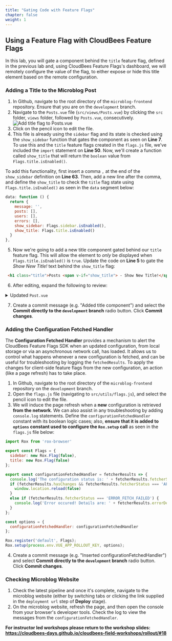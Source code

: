 ```yaml
---
title: "Gating Code with Feature Flags"
chapter: false
weight: 1
--- 
```


## Using a Feature Flag with CloudBees Feature Flags
In this lab, you will gate a component behind the `title` feature flag, defined in the previous lab and, using CloudBees Feature Flags's dashboard, we will remotely configure the value of the flag, to either expose or hide this title element based on the remote configuration.

### Adding a Title to the Microblog Post

1. In Github, navigate to the root directory of the `microblog-frontend` repository. Ensure that you are on the `development` branch.
2. Navigate to the `Posts.vue` file (`src/views/Posts.vue`) by clicking the `src` folder, `views` folder, followed by `Posts.vue`, consecutively. ![Add title flag to Posts.vue](images/edit-postsvue-add-title-flag.png?width=50pc)
3. Click on the pencil icon to edit the file.
4. This file is already using the `sidebar` flag and its state is checked using the `show_sidebar` function that gates the component as seen on **Line 7**. To use this and the `title` feature flags created in the `flags.js` file, we've included the `import` statement on **Line 50**. Now, we'll create a function called `show_title` that will return the `boolean` value from `Flags.title.isEnabled()`.

To add this functionality, first insert a comma `,` at the end of the `show_sidebar` definition on **Line 63**. Then, add a new line after the comma, and define the `show_title` to check the `title` flag state using `Flags.title.isEnabled()` as seen in the `data` segment below:
```javascript
data: function () {
  return {
    message: '',
    posts: [],
    users: [],
    errors: [],
    show_sidebar: Flags.sidebar.isEnabled(),
    show_title: Flags.title.isEnabled()
  }
},
```

5. Now we're going to add a new title component gated behind our `title` feature flag. This will allow the element to _only_ be displayed when `Flags.title.isEnabled()` is `true`. Update the code on **Line 5** to gate the *Show New Title!* text behind the `show_title` flag:
```html
 <h1 class="title">Posts <span v-if="show_title"> - Show New Title!</span></h1>
```

6. After editing, expand the following to review:
<details><summary>Updated <code>Post.vue</code></summary>

```html
<template>
  <div class="container">
    <hr class="hr is-invisible">
    <div class="box">
      <h1 class="title">Posts <span v-if="show_title"> - Show New Title!</span></h1>
      <hr class="hr">
      <div class="columns" v-if="show_sidebar">
        <div class="box column is-three-quarters">
          <div class="box">
            <b-field label="What's going on today?"
                     class="is-marginless"
            >
              <b-input v-model="message" maxlength="140" type="textarea"/>
            </b-field>
            <b-button type="is-dark" @click="addPost">Submit</b-button>
          </div>
          <hr class="hr">
          <Post v-for="post in posts" :key="post.id" :post="post"/>
        </div>
        <div class="box column">
          <h3 class="is-size-4 has-text-weight-bold">Users list</h3>
          <ul>
            <li v-for="user in users" :key="user.url">
              <a :href="user.url">{{user.username}}</a>
            </li>
          </ul>
        </div>
      </div>

      <div class="box" v-else>
        <div class="box">
          <b-field label="What's going on today?"
                   class="is-marginless"
          >
            <b-input v-model="message" maxlength="140" type="textarea"/>
          </b-field>
          <b-button type="is-dark" @click="addPost">Submit</b-button>
        </div>
        <hr class="hr">
        <Post v-for="post in posts" :key="post.id" :post="post"/>
      </div>
    </div>
  </div>
</template>

<script>
import Post from '@/components/Post.vue'
import axios from 'axios'
import { mapGetters, mapState } from 'vuex'
import { Flags } from '../utils/flags'

export default {
  name: 'posts',
  components: {
    Post
  },
  data: function () {
    return {
      message: '',
      posts: [],
      users: [],
      errors: [],
      show_sidebar: Flags.sidebar.isEnabled(),
      show_title: Flags.title.isEnabled()
    }
  },
  created () {
    this.getPosts()
    this.getUsers()
  },
  computed: {
    ...mapGetters([
      'isLoggedIn'
    ]),
    ...mapState([
      'user'
    ])
  },
  methods: {
    getPosts: function () {
      axios.get(`${process.env.VUE_APP_BASE_API_URL}/posts/`)
        .then(response => {
          this.posts = response.data
        })
        .catch(error => {
          this.errors.push(error)
        })
    },
    getUsers: function () {
      axios.get(`${process.env.VUE_APP_BASE_API_URL}/users/`)
        .then(response => {
          this.users = response.data
        })
        .catch(error => {
          this.errors.push(error)
        })
    },
    addPost: function () {
      if (this.message.length > 1 && this.message.length <= 140) {
        axios.post(`${process.env.VUE_APP_BASE_API_URL}/posts/`, {
          user: this.user.url,
          message: this.message
        }, {
          headers: {
            'Authorization': `Bearer ${localStorage.getItem('token')}`,
            'Content-Type': 'application/json'
          }
        })
          .then(() => {
            this.getPosts()
            this.message = ''
          })
          .catch(e => {
            this.errors.push(e)
          })
      }
    }
  }
}
</script>
```
</details>

7. Create a commit message (e.g. "Added title component") and select the **Commit directly to the `development` branch** radio button. Click **Commit changes**.

### Adding the Configuration Fetched Handler

The **Configuration Fetched Handler** provides a mechanism to alert the CloudBees Feature Flags SDK when an updated configuration, from local storage or via an asynchronous network call, has loaded. It allows us to control what happens whenever a new configuration is fetched, and can be useful for troubleshooting by logging the `fetchedResults`. To apply the changes for client-side feature flags from the new configuration, an action (like a page refresh) has to take place.

1. In Github, navigate to the root directory of the `microblog-frontend` repository on the `development` branch.
2. Open the `flags.js` file (navigating to `src/utils/flags.js`), and select the pencil icon to edit the file.
3. We will induce the page refresh when a **new** configuration is retrieved **from the network**. We can also assist in any troubleshooting by adding `console.log` statements. Define the `configurationFetchedHandler` constant with its boolean logic cases; also, **ensure that it is added to `options` constant used to configure the `Rox.setup` call** as seen in the `flags.js` file below:

```javascript
import Rox from 'rox-browser'

export const Flags = {
  sidebar: new Rox.Flag(false),
  title: new Rox.Flag(false)
};

export const configurationFetchedHandler = fetcherResults => {
  console.log('The configuration status is: ' + fetcherResults.fetcherStatus)
  if (fetcherResults.hasChanges && fetcherResults.fetcherStatus === 'APPLIED_FROM_NETWORK') {
    window.location.reload(false)
  }
  else if (fetcherResults.fetcherStatus === 'ERROR_FETCH_FAILED') {
    console.log('Error occured! Details are: ' + fetcherResults.errorDetails)
  }
};

const options = {
  configurationFetchedHandler: configurationFetchedHandler
};

Rox.register('default', Flags);
Rox.setup(process.env.VUE_APP_ROLLOUT_KEY, options);

```

4. Create a commit message (e.g. "Inserted configurationFetchedHandler") and select **Commit directly to the `development` branch** radio button. Click **Commit changes**.

### Checking Microblog Website

1. Check the latest pipeline and once it's complete, navigate to the microblog website (either by switching tabs or clicking the link supplied in the `deployment url` step of **Deploy** stage).
2. On the microblog website, refresh the page, and then open the console from your browser's developer tools. Check the log to view the messages from the `configurationFetchedHandler`.

**For instructor led workshops please return to the workshop slides: https://cloudbees-days.github.io/cloudbees-field-workshops/rollout/#18**
